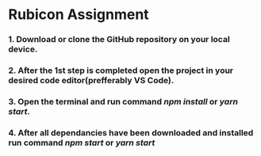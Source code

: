 # Rubicon Assignment

### 1. Download or clone the GitHub repository on your local device. 
### 2. After the 1st step is completed open the project in your desired code editor(prefferably VS Code). 
### 3. Open the terminal and run command ***npm install*** or ***yarn start***.
### 4. After all dependancies have been downloaded and installed run command ***npm start*** or ***yarn start***
